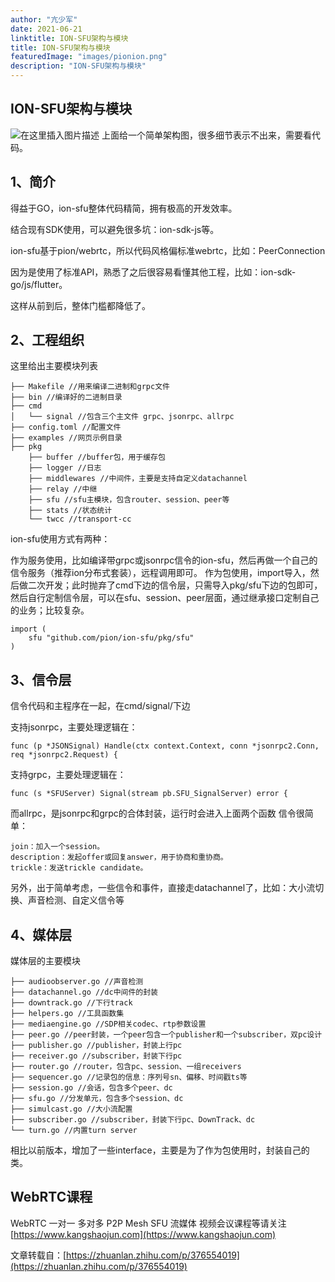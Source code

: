 ```yaml
---
author: "亢少军"
date: 2021-06-21
linktitle: ION-SFU架构与模块
title: ION-SFU架构与模块
featuredImage: "images/pionion.png"
description: "ION-SFU架构与模块"
---
```


## ION-SFU架构与模块

![在这里插入图片描述](https://img-blog.csdnimg.cn/20210619141538290.png?x-oss-process=image/watermark,type_ZmFuZ3poZW5naGVpdGk,shadow_10,text_aHR0cHM6Ly9ibG9nLmNzZG4ubmV0L2thbmdzaGFvanVuODg4,size_16,color_FFFFFF,t_70)
上面给一个简单架构图，很多细节表示不出来，需要看代码。

## 1、简介
得益于GO，ion-sfu整体代码精简，拥有极高的开发效率。

结合现有SDK使用，可以避免很多坑：ion-sdk-js等。

ion-sfu基于pion/webrtc，所以代码风格偏标准webrtc，比如：PeerConnection

因为是使用了标准API，熟悉了之后很容易看懂其他工程，比如：ion-sdk-go/js/flutter。

这样从前到后，整体门槛都降低了。

## 2、工程组织
这里给出主要模块列表
```
├── Makefile //用来编译二进制和grpc文件
├── bin //编译好的二进制目录
├── cmd
│   └── signal //包含三个主文件 grpc、jsonrpc、allrpc
├── config.toml //配置文件
├── examples //网页示例目录
├── pkg
    ├── buffer //buffer包，用于缓存包
    ├── logger //日志
    ├── middlewares //中间件，主要是支持自定义datachannel
    ├── relay //中继
    ├── sfu //sfu主模块，包含router、session、peer等
    ├── stats //状态统计
    └── twcc //transport-cc
```
ion-sfu使用方式有两种：

作为服务使用，比如编译带grpc或jsonrpc信令的ion-sfu，然后再做一个自己的信令服务（推荐ion分布式套装），远程调用即可。
作为包使用，import导入，然后做二次开发；此时抛弃了cmd下边的信令层，只需导入pkg/sfu下边的包即可，然后自行定制信令层，可以在sfu、session、peer层面，通过继承接口定制自己的业务；比较复杂。
```
import (
	sfu "github.com/pion/ion-sfu/pkg/sfu"
)
```
## 3、信令层
信令代码和主程序在一起，在cmd/signal/下边

支持jsonrpc，主要处理逻辑在：
```
func (p *JSONSignal) Handle(ctx context.Context, conn *jsonrpc2.Conn, req *jsonrpc2.Request) {
```
支持grpc，主要处理逻辑在：
```
func (s *SFUServer) Signal(stream pb.SFU_SignalServer) error {
```
而allrpc，是jsonrpc和grpc的合体封装，运行时会进入上面两个函数
信令很简单：
```
join：加入一个session。
description：发起offer或回复answer，用于协商和重协商。
trickle：发送trickle candidate。
```
另外，出于简单考虑，一些信令和事件，直接走datachannel了，比如：大小流切换、声音检测、自定义信令等

## 4、媒体层
媒体层的主要模块
```
├── audioobserver.go //声音检测
├── datachannel.go //dc中间件的封装
├── downtrack.go //下行track
├── helpers.go //工具函数集
├── mediaengine.go //SDP相关codec、rtp参数设置
├── peer.go //peer封装，一个peer包含一个publisher和一个subscriber，双pc设计
├── publisher.go //publisher，封装上行pc
├── receiver.go //subscriber，封装下行pc
├── router.go //router，包含pc、session、一组receivers
├── sequencer.go //记录包的信息：序列号sn、偏移、时间戳ts等
├── session.go //会话，包含多个peer、dc
├── sfu.go //分发单元，包含多个session、dc
├── simulcast.go //大小流配置
├── subscriber.go //subscriber，封装下行pc、DownTrack、dc
└── turn.go //内置turn server
```
相比以前版本，增加了一些interface，主要是为了作为包使用时，封装自己的类。

## WebRTC课程
WebRTC 一对一 多对多 P2P Mesh SFU 流媒体 视频会议课程等请关注
[https://www.kangshaojun.com](https://www.kangshaojun.com)

文章转载自：[https://zhuanlan.zhihu.com/p/376554019](https://zhuanlan.zhihu.com/p/376554019)